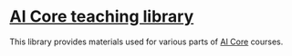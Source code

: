 # [AI Core teaching library](https://www.theaicore.com/)

This library provides materials used for various parts
of [AI Core](https://www.theaicore.com/) courses.
